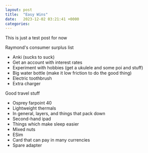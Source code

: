```yaml
---
layout: post
title:  "Easy Wins"
date:   2023-12-02 03:21:41 +0000
categories: 
---
```


This is just a test post for now


Raymond's consumer surplus list

- Anki (sucks to suck)
- Get an account with interest rates
- Experiment with hobbies (get a ukulele and some poi and stuff)
- Big water bottle (make it low friction to do the good thing)
- Electric toothbrush
- Extra charger


Good travel stuff
- Osprey farpoint 40
- Lightweight thermals
- In general, layers, and things that pack down
- Second-hand ipad
- Things which make sleep easier
- Mixed nuts
- ESim
- Card that can pay in many currencies
- Spare adapter